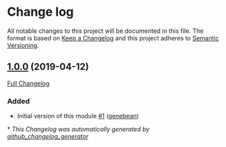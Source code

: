 # Change log

All notable changes to this project will be documented in this file. The format is based on [Keep a Changelog](http://keepachangelog.com/en/1.0.0/) and this project adheres to [Semantic Versioning](http://semver.org).

## [1.0.0](https://github.com/ploperations/ploperations-haproxy_consul/tree/1.0.0) (2019-04-12)

[Full Changelog](https://github.com/ploperations/ploperations-haproxy_consul/compare/4fb8772161b7037c7dfc4788949dc467cea8624e...1.0.0)

### Added

- Initial version of this module [\#1](https://github.com/ploperations/ploperations-haproxy_consul/pull/1) ([genebean](https://github.com/genebean))



\* *This Changelog was automatically generated by [github_changelog_generator](https://github.com/skywinder/Github-Changelog-Generator)*
